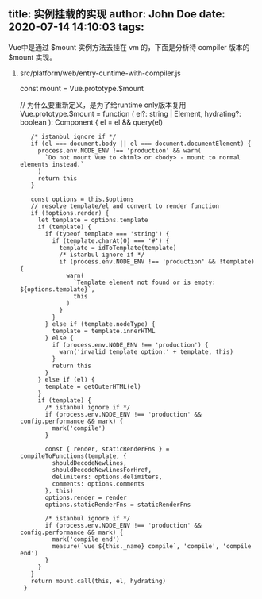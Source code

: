 title: 实例挂载的实现
author: John Doe
date: 2020-07-14 14:10:03
tags:
---
Vue中是通过 $mount 实例方法去挂在 vm 的，下面是分析待 compiler 版本的 $mount 实现。

1. src/platform/web/entry-cuntime-with-compiler.js
	
    
    const mount = Vue.prototype.$mount
    
    // 为什么要重新定义，是为了给runtime only版本复用
        Vue.prototype.$mount = function (
          el?: string | Element,
          hydrating?: boolean
        ): Component {
          el = el && query(el)

          /* istanbul ignore if */
          if (el === document.body || el === document.documentElement) {
            process.env.NODE_ENV !== 'production' && warn(
              `Do not mount Vue to <html> or <body> - mount to normal elements instead.`
            )
            return this
          }

          const options = this.$options
          // resolve template/el and convert to render function
          if (!options.render) {
            let template = options.template
            if (template) {
              if (typeof template === 'string') {
                if (template.charAt(0) === '#') {
                  template = idToTemplate(template)
                  /* istanbul ignore if */
                  if (process.env.NODE_ENV !== 'production' && !template) {
                    warn(
                      `Template element not found or is empty: ${options.template}`,
                      this
                    )
                  }
                }
              } else if (template.nodeType) {
                template = template.innerHTML
              } else {
                if (process.env.NODE_ENV !== 'production') {
                  warn('invalid template option:' + template, this)
                }
                return this
              }
            } else if (el) {
              template = getOuterHTML(el)
            }
            if (template) {
              /* istanbul ignore if */
              if (process.env.NODE_ENV !== 'production' && config.performance && mark) {
                mark('compile')
              }

              const { render, staticRenderFns } = compileToFunctions(template, {
                shouldDecodeNewlines,
                shouldDecodeNewlinesForHref,
                delimiters: options.delimiters,
                comments: options.comments
              }, this)
              options.render = render
              options.staticRenderFns = staticRenderFns

              /* istanbul ignore if */
              if (process.env.NODE_ENV !== 'production' && config.performance && mark) {
                mark('compile end')
                measure(`vue ${this._name} compile`, 'compile', 'compile end')
              }
            }
          }
          return mount.call(this, el, hydrating)
        }